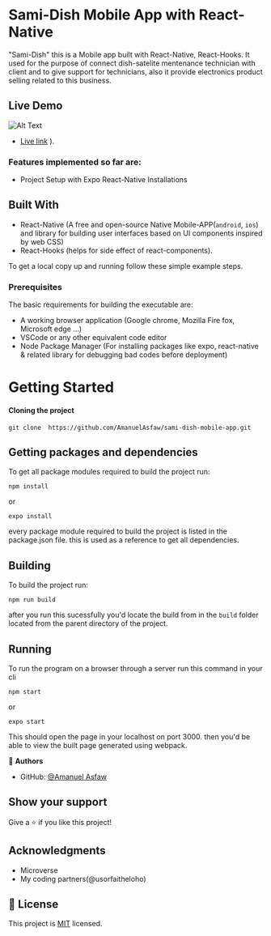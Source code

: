 # Sami-Dish Mobile App with React-Native


"Sami-Dish" this is a Mobile app built with React-Native, React-Hooks. It used for the purpose of connect dish-satelite mentenance technician with client and to give support for technicians, also it provide electronics product selling related to this business.     


## Live Demo
![Alt Text](/sample-data/demo.gif)
- [Live link](https://samidish.info)
).

### Features implemented so far are:

- Project Setup with Expo React-Native Installations

## Built With

- React-Native (A free and open-source Native Mobile-APP(`android`, `ios`) and library for building user interfaces based on UI components inspired by web CSS)
- React-Hooks (helps for side effect of react-components).

To get a local copy up and running follow these simple example steps.

### Prerequisites

The basic requirements for building the executable are:

- A working browser application (Google chrome, Mozilla Fire fox, Microsoft edge ...)
- VSCode or any other equivalent code editor
- Node Package Manager (For installing packages like expo, react-native & related library for debugging bad codes before deployment)

# Getting Started

#### Cloning the project

```
git clone  https://github.com/AmanuelAsfaw/sami-dish-mobile-app.git
```

## Getting packages and dependencies

To get all package modules required to build the project run:

```
npm install
```
or
```
expo install
```

every package module required to build the project is listed in the package.json file. this is used as a reference to get all dependencies.

## Building

To build the project run:

```
npm run build
```

after you run this sucessfully you'd locate the build from in the `build` folder located from the parent directory of the project.

## Running

To run the program on a browser through a server run this command in your cli

```
npm start
```
or 
```
expo start
```

This should open the page in your localhost on port 3000. then you'd be able to view the built page generated using webpack.

👤 **Authors**


- GitHub: [@Amanuel Asfaw](https://github.com/AmanuelAsfaw)
## Show your support

Give a ⭐️ if you like this project!

## Acknowledgments

- Microverse
- My coding partners(@usorfaitheloho)

## 📝 License

This project is [MIT](./MIT.md) licensed.
